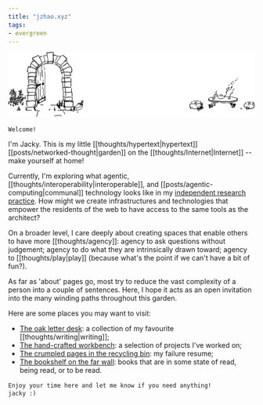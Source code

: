 ```yaml
---
title: "jzhao.xyz"
tags:
- evergreen
---
```


![Welcome to my little hypertext garden](./banner.svg)


```poetry
Welcome!
```

I'm Jacky. This is my little [[thoughts/hypertext|hypertext]] [[posts/networked-thought|garden]] on the [[thoughts/Internet|Internet]] -- make yourself at home!

Currently, I'm exploring what agentic, [[thoughts/interoperability|interoperable]], and [[posts/agentic-computing|communal]] technology looks like in my [independent research practice](/tags/rhizome). How might we create infrastructures and technologies that empower the residents of the web to have access to the same tools as the architect?

On a broader level, I care deeply about creating spaces that enable others to have more [[thoughts/agency]]: agency to ask questions without judgement; agency to do what they are intrinsically drawn toward; agency to [[thoughts/play|play]] (because what's the point if we can't have a bit of fun?).

As far as 'about' pages go, most try to reduce the vast complexity of a person into a couple of sentences. Here, I hope it acts as an open invitation into the many winding paths throughout this garden.

Here are some places you may want to visit:
- [The oak letter desk](/posts/): a collection of my favourite [[thoughts/writing|writing]];
- [The hand-crafted workbench](thoughts/Projects.md): a selection of projects I've worked on;
- [The crumpled pages in the recycling bin](posts/a-failure-resume.md): my failure resume;
- [The bookshelf on the far wall](/books): books that are in some state of read, being read, or to be read.

```poetry
Enjoy your time here and let me know if you need anything!
jacky :)
```
